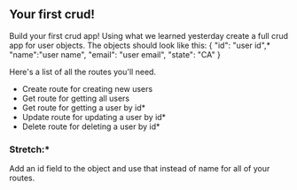 ## Your first crud!

Build your first crud app! Using what we learned yesterday create a full crud app for user objects. The objects should look like this:
{
  "id": "user id",*
  "name":"user name",
  "email": "user email",
  "state": "CA"
}

Here's a list of all the routes you'll need.
 - Create route for creating new users
 - Get route for getting all users
 - Get route for getting a user by id*
 - Update route for updating a user by id*
 - Delete route for deleting a user by id*


 ### Stretch:*
 Add an id field to the object and use that instead of name for all of your routes.
